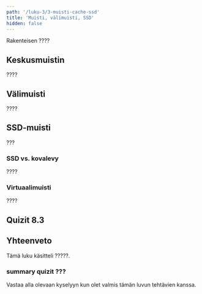```yaml
---
path: '/luku-3/3-muisti-cache-ssd'
title: 'Muisti, välimuisti, SSD'
hidden: false
---
```


<div>
<lead>Rakenteisen ???? </lead>
</div>

## Keskusmuistin 
????

## Välimuisti 
????

## SSD-muisti 
???

### SSD vs. kovalevy
????

### Virtuaalimuisti 
????

## Quizit 8.3
<!-- Quiz 8.3.?? -->
<div><quiznator id="5caf0493fd9fd71425c6d6c6"></quiznator></div>

## Yhteenveto
Tämä luku käsitteli ?????.

###  summary quizit ???
Vastaa alla olevaan kyselyyn kun olet valmis tämän luvun tehtävien kanssa.

<div><quiznator id="5caf0493fd9fd71425c6d6c6"></quiznator></div>
